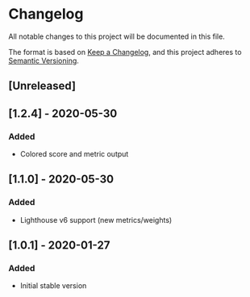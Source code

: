 # Changelog
All notable changes to this project will be documented in this file.

The format is based on [Keep a Changelog](https://keepachangelog.com/en/1.0.0/),
and this project adheres to [Semantic Versioning](https://semver.org/spec/v2.0.0.html).

## [Unreleased]

## [1.2.4] - 2020-05-30
### Added
- Colored score and metric output

## [1.1.0] - 2020-05-30
### Added
- Lighthouse v6 support (new metrics/weights)

## [1.0.1] - 2020-01-27
### Added
- Initial stable version